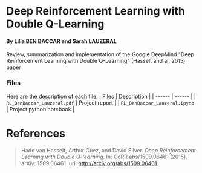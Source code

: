 # Deep Reinforcement Learning with Double Q-Learning
#### By Lilia BEN BACCAR and Sarah LAUZERAL
Review, summarization and implementation of the Google DeepMind "Deep Reinforcement Learning with Double Q-Learning" (Hasselt and al, 2015) paper

### Files
Here are the description of each file.
| Files | Description |
| ------ | ------ |
| `RL_BenBaccar_Lauzeral.pdf` | Project report |
| `RL_BenBaccar_Lauzeral.ipynb` | Project python notebook |

# References
> Hado van Hasselt, Arthur Guez, and David Silver. *Deep Reinforcement Learning with Double
Q-learning*. In: CoRR abs/1509.06461 (2015). arXiv: 1509.06461. url: http://arxiv.org/abs/1509.06461.
